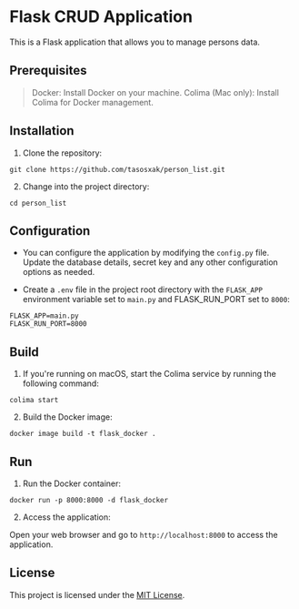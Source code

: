 # Flask CRUD Application

This is a Flask application that allows you to manage persons data.

## Prerequisites

> Docker: Install Docker on your machine.
> Colima (Mac only): Install Colima for Docker management.

## Installation

1. Clone the repository:

`git clone https://github.com/tasosxak/person_list.git`

2. Change into the project directory:

`cd person_list`


## Configuration

- You can configure the application by modifying the `config.py` file. Update the database details, secret key and any other configuration options as needed.

- Create a `.env` file  in the project root directory with the `FLASK_APP` environment variable set to `main.py` and FLASK_RUN_PORT set to `8000`:

```
FLASK_APP=main.py
FLASK_RUN_PORT=8000
```

## Build 

1. If you're running on macOS, start the Colima service by running the following command:

`colima start`

2. Build the Docker image:

`docker image build -t flask_docker .`


## Run

1. Run the Docker container:

`docker run -p 8000:8000 -d flask_docker`

2. Access the application:

Open your web browser and go to  `http://localhost:8000` to access the application.

## License

This project is licensed under the [MIT License](LICENSE).